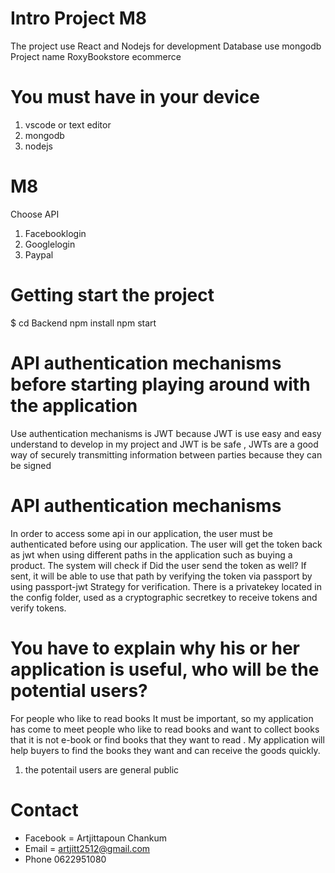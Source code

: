 # Intro Project M8
The project use React and Nodejs for development Database use mongodb Project name RoxyBookstore ecommerce
# You must have in your device
1. vscode or text editor
2. mongodb 
3. nodejs
# M8
Choose API 
1. Facebooklogin	
2. Googlelogin
3. Paypal
# Getting start the project
$ cd Backend npm install npm start
# API authentication mechanisms before starting playing around with the application
Use authentication mechanisms is JWT because JWT is use easy and easy understand to develop in my project and JWT is be safe , JWTs are a good way of securely transmitting information between parties because they can be signed 
# API authentication mechanisms
In order to access some api in our application, the user must be authenticated before using our application. The user will get the token back as jwt when using different paths in the application such as buying a product. The system will check if Did the user send the token as well? If sent, it will be able to use that path by verifying the token via passport by using passport-jwt Strategy for verification.
There is a privatekey located in the config folder, used as a cryptographic secretkey to receive tokens and verify tokens.
# You have to explain why his or her application is useful, who will be the potential users?
For people who like to read books It must be important, so my application has come to meet people who like to read books and want to collect books that it is not e-book or find books that they want to read . My application will help buyers to find the books they want and can receive the goods quickly.
1. the potentail users are general public 
# Contact
* Facebook  =  Artjittapoun Chankum
* Email = artjitt2512@gmail.com
* Phone 0622951080

